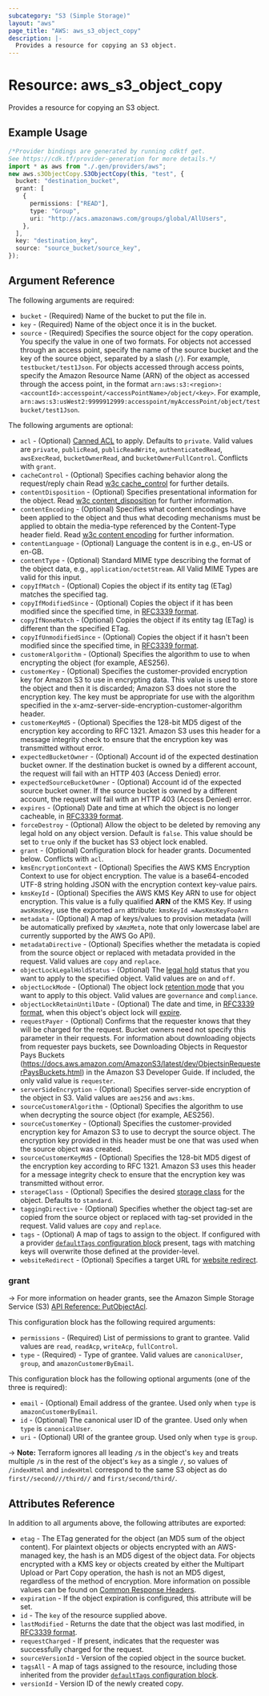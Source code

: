 ```yaml
---
subcategory: "S3 (Simple Storage)"
layout: "aws"
page_title: "AWS: aws_s3_object_copy"
description: |-
  Provides a resource for copying an S3 object.
---
```


# Resource: aws\_s3\_object\_copy

Provides a resource for copying an S3 object.

## Example Usage

```typescript
/*Provider bindings are generated by running cdktf get.
See https://cdk.tf/provider-generation for more details.*/
import * as aws from "./.gen/providers/aws";
new aws.s3ObjectCopy.S3ObjectCopy(this, "test", {
  bucket: "destination_bucket",
  grant: [
    {
      permissions: ["READ"],
      type: "Group",
      uri: "http://acs.amazonaws.com/groups/global/AllUsers",
    },
  ],
  key: "destination_key",
  source: "source_bucket/source_key",
});

```

## Argument Reference

The following arguments are required:

* `bucket` - (Required) Name of the bucket to put the file in.
* `key` - (Required) Name of the object once it is in the bucket.
* `source` - (Required) Specifies the source object for the copy operation. You specify the value in one of two formats. For objects not accessed through an access point, specify the name of the source bucket and the key of the source object, separated by a slash (`/`). For example, `testbucket/test1Json`. For objects accessed through access points, specify the Amazon Resource Name (ARN) of the object as accessed through the access point, in the format `arn:aws:s3:<region>:<accountId>:accesspoint/<accessPointName>/object/<key>`. For example, `arn:aws:s3:usWest2:9999912999:accesspoint/myAccessPoint/object/testbucket/test1Json`.

The following arguments are optional:

* `acl` - (Optional) [Canned ACL](https://docs.aws.amazon.com/AmazonS3/latest/dev/acl-overview.html#canned-acl) to apply. Defaults to `private`. Valid values are `private`, `publicRead`, `publicReadWrite`, `authenticatedRead`, `awsExecRead`, `bucketOwnerRead`, and `bucketOwnerFullControl`. Conflicts with `grant`.
* `cacheControl` - (Optional) Specifies caching behavior along the request/reply chain Read [w3c cache\_control](http://www.w3.org/Protocols/rfc2616/rfc2616-sec14.html#sec14.9) for further details.
* `contentDisposition` - (Optional) Specifies presentational information for the object. Read [w3c content\_disposition](http://www.w3.org/Protocols/rfc2616/rfc2616-sec19.html#sec19.5.1) for further information.
* `contentEncoding` - (Optional) Specifies what content encodings have been applied to the object and thus what decoding mechanisms must be applied to obtain the media-type referenced by the Content-Type header field. Read [w3c content encoding](http://www.w3.org/Protocols/rfc2616/rfc2616-sec14.html#sec14.11) for further information.
* `contentLanguage` - (Optional) Language the content is in e.g., en-US or en-GB.
* `contentType` - (Optional) Standard MIME type describing the format of the object data, e.g., `application/octetStream`. All Valid MIME Types are valid for this input.
* `copyIfMatch` - (Optional) Copies the object if its entity tag (ETag) matches the specified tag.
* `copyIfModifiedSince` - (Optional) Copies the object if it has been modified since the specified time, in [RFC3339 format](https://tools.ietf.org/html/rfc3339#section-5.8).
* `copyIfNoneMatch` - (Optional) Copies the object if its entity tag (ETag) is different than the specified ETag.
* `copyIfUnmodifiedSince` - (Optional) Copies the object if it hasn't been modified since the specified time, in [RFC3339 format](https://tools.ietf.org/html/rfc3339#section-5.8).
* `customerAlgorithm` - (Optional) Specifies the algorithm to use to when encrypting the object (for example, AES256).
* `customerKey` - (Optional) Specifies the customer-provided encryption key for Amazon S3 to use in encrypting data. This value is used to store the object and then it is discarded; Amazon S3 does not store the encryption key. The key must be appropriate for use with the algorithm specified in the x-amz-server-side-encryption-customer-algorithm header.
* `customerKeyMd5` - (Optional) Specifies the 128-bit MD5 digest of the encryption key according to RFC 1321. Amazon S3 uses this header for a message integrity check to ensure that the encryption key was transmitted without error.
* `expectedBucketOwner` - (Optional) Account id of the expected destination bucket owner. If the destination bucket is owned by a different account, the request will fail with an HTTP 403 (Access Denied) error.
* `expectedSourceBucketOwner` - (Optional) Account id of the expected source bucket owner. If the source bucket is owned by a different account, the request will fail with an HTTP 403 (Access Denied) error.
* `expires` - (Optional) Date and time at which the object is no longer cacheable, in [RFC3339 format](https://tools.ietf.org/html/rfc3339#section-5.8).
* `forceDestroy` - (Optional) Allow the object to be deleted by removing any legal hold on any object version. Default is `false`. This value should be set to `true` only if the bucket has S3 object lock enabled.
* `grant` - (Optional) Configuration block for header grants. Documented below. Conflicts with `acl`.
* `kmsEncryptionContext` - (Optional) Specifies the AWS KMS Encryption Context to use for object encryption. The value is a base64-encoded UTF-8 string holding JSON with the encryption context key-value pairs.
* `kmsKeyId` - (Optional) Specifies the AWS KMS Key ARN to use for object encryption. This value is a fully qualified **ARN** of the KMS Key. If using `awsKmsKey`, use the exported `arn` attribute: `kmsKeyId =AwsKmsKeyFooArn`
* `metadata` - (Optional) A map of keys/values to provision metadata (will be automatically prefixed by `xAmzMeta`, note that only lowercase label are currently supported by the AWS Go API).
* `metadataDirective` - (Optional) Specifies whether the metadata is copied from the source object or replaced with metadata provided in the request. Valid values are `copy` and `replace`.
* `objectLockLegalHoldStatus` - (Optional) The [legal hold](https://docs.aws.amazon.com/AmazonS3/latest/dev/object-lock-overview.html#object-lock-legal-holds) status that you want to apply to the specified object. Valid values are `on` and `off`.
* `objectLockMode` - (Optional) The object lock [retention mode](https://docs.aws.amazon.com/AmazonS3/latest/dev/object-lock-overview.html#object-lock-retention-modes) that you want to apply to this object. Valid values are `governance` and `compliance`.
* `objectLockRetainUntilDate` - (Optional) The date and time, in [RFC3339 format](https://tools.ietf.org/html/rfc3339#section-5.8), when this object's object lock will [expire](https://docs.aws.amazon.com/AmazonS3/latest/dev/object-lock-overview.html#object-lock-retention-periods).
* `requestPayer` - (Optional) Confirms that the requester knows that they will be charged for the request. Bucket owners need not specify this parameter in their requests. For information about downloading objects from requester pays buckets, see Downloading Objects in Requestor Pays Buckets (https://docs.aws.amazon.com/AmazonS3/latest/dev/ObjectsinRequesterPaysBuckets.html) in the Amazon S3 Developer Guide. If included, the only valid value is `requester`.
* `serverSideEncryption` - (Optional) Specifies server-side encryption of the object in S3. Valid values are `aes256` and `aws:kms`.
* `sourceCustomerAlgorithm` - (Optional) Specifies the algorithm to use when decrypting the source object (for example, AES256).
* `sourceCustomerKey` - (Optional) Specifies the customer-provided encryption key for Amazon S3 to use to decrypt the source object. The encryption key provided in this header must be one that was used when the source object was created.
* `sourceCustomerKeyMd5` - (Optional) Specifies the 128-bit MD5 digest of the encryption key according to RFC 1321. Amazon S3 uses this header for a message integrity check to ensure that the encryption key was transmitted without error.
* `storageClass` - (Optional) Specifies the desired [storage class](https://docs.aws.amazon.com/AmazonS3/latest/API/API_CopyObject.html#AmazonS3-CopyObject-request-header-StorageClass) for the object. Defaults to `standard`.
* `taggingDirective` - (Optional) Specifies whether the object tag-set are copied from the source object or replaced with tag-set provided in the request. Valid values are `copy` and `replace`.
* `tags` - (Optional) A map of tags to assign to the object. If configured with a provider [`defaultTags` configuration block](https://registry.terraform.io/providers/hashicorp/aws/latest/docs#default_tags-configuration-block) present, tags with matching keys will overwrite those defined at the provider-level.
* `websiteRedirect` - (Optional) Specifies a target URL for [website redirect](http://docs.aws.amazon.com/AmazonS3/latest/dev/how-to-page-redirect.html).

### grant

\-> For more information on header grants, see the Amazon Simple Storage Service (S3) [API Reference: PutObjectAcl](https://docs.aws.amazon.com/AmazonS3/latest/API/API_PutObjectAcl.html).

This configuration block has the following required arguments:

* `permissions` - (Required) List of permissions to grant to grantee. Valid values are `read`, `readAcp`, `writeAcp`, `fullControl`.
* `type` - (Required) - Type of grantee. Valid values are `canonicalUser`, `group`, and `amazonCustomerByEmail`.

This configuration block has the following optional arguments (one of the three is required):

* `email` - (Optional) Email address of the grantee. Used only when `type` is `amazonCustomerByEmail`.
* `id` - (Optional) The canonical user ID of the grantee. Used only when `type` is `canonicalUser`.
* `uri` - (Optional) URI of the grantee group. Used only when `type` is `group`.

\-> **Note:** Terraform ignores all leading `/`s in the object's `key` and treats multiple `/`s in the rest of the object's `key` as a single `/`, so values of `/indexHtml` and `indexHtml` correspond to the same S3 object as do `first//second///third//` and `first/second/third/`.

## Attributes Reference

In addition to all arguments above, the following attributes are exported:

* `etag` - The ETag generated for the object (an MD5 sum of the object content). For plaintext objects or objects encrypted with an AWS-managed key, the hash is an MD5 digest of the object data. For objects encrypted with a KMS key or objects created by either the Multipart Upload or Part Copy operation, the hash is not an MD5 digest, regardless of the method of encryption. More information on possible values can be found on [Common Response Headers](https://docs.aws.amazon.com/AmazonS3/latest/API/RESTCommonResponseHeaders.html).
* `expiration` - If the object expiration is configured, this attribute will be set.
* `id` - The `key` of the resource supplied above.
* `lastModified` - Returns the date that the object was last modified, in [RFC3339 format](https://tools.ietf.org/html/rfc3339#section-5.8).
* `requestCharged` - If present, indicates that the requester was successfully charged for the request.
* `sourceVersionId` - Version of the copied object in the source bucket.
* `tagsAll` - A map of tags assigned to the resource, including those inherited from the provider [`defaultTags` configuration block](https://registry.terraform.io/providers/hashicorp/aws/latest/docs#default_tags-configuration-block).
* `versionId` - Version ID of the newly created copy.
